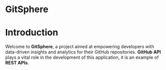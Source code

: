 # GitSphere
# Introduction
Welcome to **GitSphere**, a project aimed at empowering developers with data-driven insights and analytics for their GitHub repositories.
**GitHub API** plays a vital role in the development of this application, it is an example of **REST APIs**.

